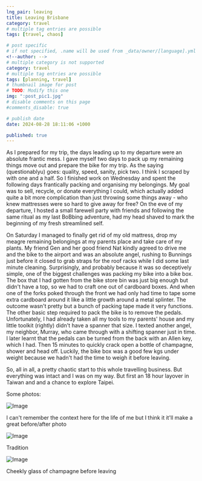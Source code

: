 ```yaml
---
lng_pair: leaving
title: Leaving Brisbane
category: travel
# multiple tag entries are possible
tags: [travel, chaos]

# post specific
# if not specified, .name will be used from _data/owner/[language].yml
<!--author: -->
# multiple category is not supported
category: travel
# multiple tag entries are possible
tags: [planning, travel]
# thumbnail image for post
# TODO: Modify this one
img: ":post_pic1.jpg"
# disable comments on this page
#comments_disable: true

# publish date
date: 2024-08-28 18:11:06 +1000

published: true
---
```


As I prepared for my trip, the days leading up to my departure were an absolute frantic mess. I gave myself two days to pack up my remaining things move out and prepare the bike for my trip. As the saying (questionablyu) goes: quality, speed, sanity, pick two. I think I scraped by with one and a half. So I finished work on Wednesday and spent the following days frantically packing and organising my belongings. My goal was to sell, recycle, or donate everything I could, which actually added quite a bit more complication than just throwing some things away - who knew mattresses were so hard to give away for free? On the eve of my departure, I hosted a small farewell party with friends and following the same ritual as my last BoBbing adventure, had my head shaved to mark the beginning of my fresh streamlined self.

On Saturday I managed to finally get rid of my old mattress, drop my meagre remaining belongings at my parents place and take care of my plants. My friend Gen and her good friend Nat kindly agreed to drive me and the bike to the airport and was an absolute angel, rushing to Bunnings just before it closed to grab straps for the roof racks while I did some last minute cleaning. Surprisingly, and probably because it was so deceptively simple, one of the biggest challenges was packing my bike into a bike box. The box that I had gotten from the bike store bin was just big enough but didn't have a top, so we had to craft one out of cardboard boxes. And when one of the forks poked through the front we had only had time to tape some extra cardboard around it like a little growth around a metal splinter. The outcome wasn't pretty but a bunch of packing tape made it very functions. The other basic step required to pack the bike is to remove the pedals. Unfortunately, I had already taken all my tools to my parents' house and my little toolkit (rightly) didn't have a spanner that size. I texted another angel, my neighbor, Murray, who came through with a shifting spanner just in time. I later learnt that the pedals can be turned from the back with an Allen key, which I had. Then 15 minutes to quickly crack open a bottle of champagne, shower and head off. Luckily, the bike box was a good few kgs under weight because we hadn't had the time to weigh it before leaving.

So, all in all, a pretty chaotic start to this whole travelling business. But everything was intact and I was on my way. But first an 18 hour layover in Taiwan and and a chance to explore Taipei.

Some photos:

![Image](:big_belly.jpg)

I can't remember the context here for the life of me but I think it it'll make a great before/after photo

![Image](:haircut.jpg)

Tradition

![Image](:champagne.jpg)

Cheekly glass of champagne before leaving
